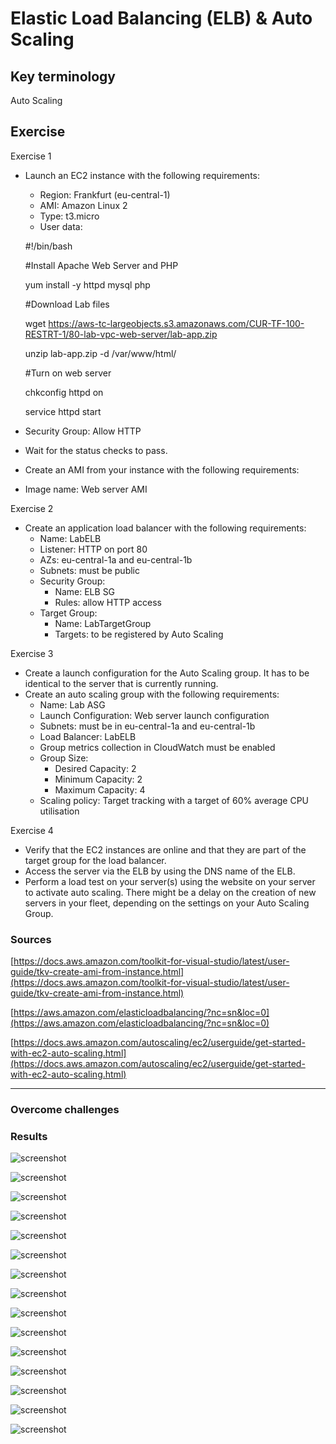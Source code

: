 # Elastic Load Balancing (ELB) & Auto Scaling

## Key terminology

Auto Scaling


## Exercise

Exercise 1
- Launch an EC2 instance with the following requirements:
    - Region: Frankfurt (eu-central-1)
    - AMI: Amazon Linux 2
    - Type: t3.micro
    - User data:  

    #!/bin/bash

    #Install Apache Web Server and PHP

    yum install -y httpd mysql php

    #Download Lab files

    wget https://aws-tc-largeobjects.s3.amazonaws.com/CUR-TF-100-RESTRT-1/80-lab-vpc-web-server/lab-app.zip

    unzip lab-app.zip -d /var/www/html/

    #Turn on web server

    chkconfig httpd on
    
    service httpd start

- Security Group: Allow HTTP
- Wait for the status checks to pass.
- Create an AMI from your instance with the following requirements:
- Image name: Web server AMI    

Exercise 2
- Create an application load balancer with the following requirements:
    - Name: LabELB
    - Listener: HTTP on port 80
    - AZs: eu-central-1a and eu-central-1b
    - Subnets: must be public
    - Security Group: 
        - Name: ELB SG
        - Rules: allow HTTP access
    - Target Group:
        - Name: LabTargetGroup
        - Targets: to be registered by Auto Scaling
  
Exercise 3
- Create a launch configuration for the Auto Scaling group. It has to be identical to the server that is currently running.
- Create an auto scaling group with the following requirements:
    - Name: Lab ASG
    - Launch Configuration: Web server launch configuration
    - Subnets: must be in eu-central-1a and eu-central-1b
    - Load Balancer: LabELB
    - Group metrics collection in CloudWatch must be enabled
    - Group Size:
        - Desired Capacity: 2
        - Minimum Capacity: 2
        - Maximum Capacity: 4
    - Scaling policy: Target tracking with a target of 60% average CPU utilisation


Exercise 4
- Verify that the EC2 instances are online and that they are part of the target group for the load balancer.
- Access the server via the ELB by using the DNS name of the ELB.
- Perform a load test on your server(s) using the website on your server to activate auto scaling. There might be a delay on the creation of new servers in your fleet, depending on the settings on your Auto Scaling Group.



### Sources

[https://docs.aws.amazon.com/toolkit-for-visual-studio/latest/user-guide/tkv-create-ami-from-instance.html](https://docs.aws.amazon.com/toolkit-for-visual-studio/latest/user-guide/tkv-create-ami-from-instance.html) 

[https://aws.amazon.com/elasticloadbalancing/?nc=sn&loc=0](https://aws.amazon.com/elasticloadbalancing/?nc=sn&loc=0)


[https://docs.aws.amazon.com/autoscaling/ec2/userguide/get-started-with-ec2-auto-scaling.html](https://docs.aws.amazon.com/autoscaling/ec2/userguide/get-started-with-ec2-auto-scaling.html)


****

### Overcome challenges

### Results


![screenshot](/00_includes/AWS_11_1_screenshot.png)

![screenshot](/00_includes/AWS_11_2_screenshot.png)

![screenshot](/00_includes/AWS_11_3_screenshot.png)

![screenshot](/00_includes/AWS_11_4_screenshot.png)

![screenshot](/00_includes/AWS_11_5_screenshot.png)

![screenshot](/00_includes/AWS_11_6_screenshot.png)

![screenshot](/00_includes/AWS_11_7_screenshot.png)

![screenshot](/00_includes/AWS_11_8_screenshot.png)

![screenshot](/00_includes/AWS_11_9_screenshot.png)

![screenshot](/00_includes/AWS_11_10_screenshot.png)

![screenshot](/00_includes/AWS_11_11_screenshot.png)

![screenshot](/00_includes/AWS_11_12_screenshot.png)

![screenshot](/00_includes/AWS_11_13_screenshot.png)

![screenshot](/00_includes/AWS_11_14_screenshot.png)

![screenshot](/00_includes/AWS_11_15_screenshot.png)


